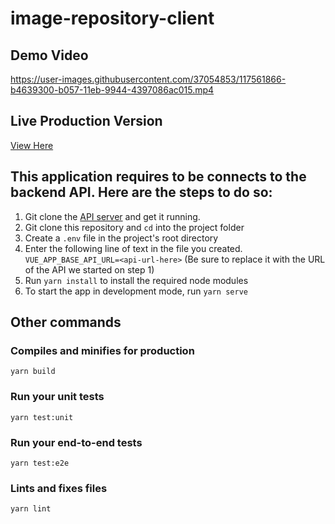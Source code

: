 # image-repository-client

## Demo Video

https://user-images.githubusercontent.com/37054853/117561866-b4639300-b057-11eb-9944-4397086ac015.mp4

## Live Production Version
[View Here](https://imagerepo.app/)

## This application requires to be connects to the backend API. Here are the steps to do so:
1. Git clone the [API server](https://github.com/mehtaabGill/image-repository-server) and get it running.
2. Git clone this repository and `cd` into the project folder
3. Create a `.env` file in the project's root directory 
4. Enter the following line of text in the file you created. `VUE_APP_BASE_API_URL=<api-url-here>` (Be sure to replace it with the URL of the API we started on step 1)
5. Run `yarn install` to install the required node modules
6. To start the app in development mode, run `yarn serve`

## Other commands

### Compiles and minifies for production
```
yarn build
```

### Run your unit tests
```
yarn test:unit
```

### Run your end-to-end tests
```
yarn test:e2e
```

### Lints and fixes files
```
yarn lint
```
